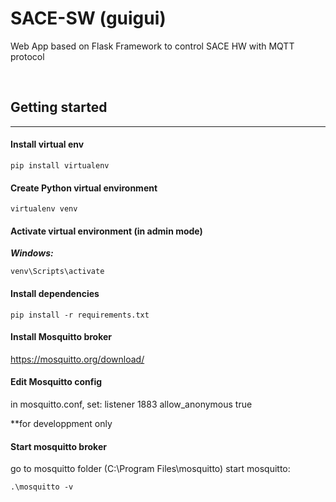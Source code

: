 # SACE-SW (guigui)
Web App based on Flask Framework to control SACE HW with MQTT protocol

<br/>


## Getting started
---

#### Install virtual env
```
pip install virtualenv 
```

#### Create Python virtual environment
```
virtualenv venv
```

#### Activate virtual environment (in admin mode)
***Windows:***
```
venv\Scripts\activate
```

#### Install dependencies
```
pip install -r requirements.txt
```

#### Install Mosquitto broker
https://mosquitto.org/download/

#### Edit Mosquitto config
in mosquitto.conf, set:
listener 1883
allow_anonymous true

**for developpment only

#### Start mosquitto broker
go to mosquitto folder (C:\Program Files\mosquitto)
start mosquitto:
```
.\mosquitto -v
```

